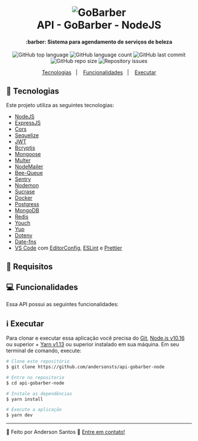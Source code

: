 <h1 align="center">
    <img alt="GoBarber" src="https://res.cloudinary.com/andersonsts/image/upload/v1584495130/barber_uoxxvt.png" />
    <br />
    API - GoBarber - NodeJS
</h1>

<h4 align="center">
  :barber: Sistema para agendamento de serviços de beleza
</h4>

<p align="center">
  <img alt="GitHub top language" src="https://img.shields.io/github/languages/top/andersonsts/api-gobarber-node">

  <img alt="GitHub language count" src="https://img.shields.io/github/languages/count/andersonsts/api-gobarber-node">

  <img alt="GitHub last commit" src="https://img.shields.io/github/last-commit/andersonsts/api-gobarber-node">

  <img alt="GitHub repo size" src="https://img.shields.io/github/repo-size/andersonsts/api-gobarber-node">

  <img alt="Repository issues" src="https://img.shields.io/github/issues/andersonsts/api-gobarber-node">
</p>

<p align="center">
  <a href="#rocket-tecnologias">Tecnologias</a>&nbsp;&nbsp;&nbsp;|&nbsp;&nbsp;&nbsp;
  <a href="#computer-funcionalidades">Funcionalidades</a>&nbsp;&nbsp;&nbsp;|&nbsp;&nbsp;&nbsp;
  <a href="#information_source-executar">Executar</a>
</p>

## :rocket: Tecnologias

Este projeto utiliza as seguintes tecnologias:

-  [NodeJS](https://nodejs.org/en/)
-  [ExpressJS](https://expressjs.com/)
-  [Cors](https://github.com/expressjs/cors)
-  [Sequelize](https://sequelize.org/)
-  [JWT](https://github.com/auth0/node-jsonwebtoken)
-  [Bcryptjs](https://www.npmjs.com/package/bcryptjs)
-  [Mongoose](https://mongoosejs.com/)
-  [Multer](https://github.com/expressjs/multer)
-  [NodeMailer](https://github.com/nodemailer/nodemailer)
-  [Bee-Queue](https://github.com/bee-queue/bee-queue#processing-jobs)
-  [Sentry](https://sentry.io/welcome/)
-  [Nodemon](https://nodemon.io/)
-  [Sucrase](https://github.com/alangpierce/sucrase)
-  [Docker](https://www.docker.com/)
-  [Postgress](https://hub.docker.com/_/postgres)
-  [MongoDB](https://hub.docker.com/_/mongo)
-  [Redis](https://hub.docker.com/_/redis/)
-  [Youch](https://github.com/poppinss/youch)
-  [Yup](https://github.com/jquense/yup)
-  [Dotenv](https://www.npmjs.com/package/dotenv)
-  [Date-fns](https://date-fns.org/)
-  [VS Code][vc] com [EditorConfig][vceditconfig], [ESLint][vceslint] e [Prettier](https://github.com/prettier/prettier-eslint)

## :key: Requisitos


## :computer: Funcionalidades
Essa API possui as seguintes funcionalidades:


## :information_source: Executar
Para clonar e executar essa aplicação você precisa do [Git](https://git-scm.com), [Node.js v10.16][nodejs] ou superior + [Yarn v1.13][yarn] ou superior instalado em sua máquina. Em seu terminal de comando, execute:

```bash
# Clone este repositório
$ git clone https://github.com/andersonsts/api-gobarber-node

# Entre no repositorio
$ cd api-gobarber-node

# Instale as dependências
$ yarn install

# Execute a aplicação
$ yarn dev
```

---

:rocket: Feito por Anderson Santos :wave: [Entre em contato!](https://www.linkedin.com/in/andersonst-dev)


[nodejs]: https://nodejs.org/
[yarn]: https://yarnpkg.com/
[vc]: https://code.visualstudio.com/
[vceditconfig]: https://marketplace.visualstudio.com/items?itemName=EditorConfig.EditorConfig
[vceslint]: https://marketplace.visualstudio.com/items?itemName=dbaeumer.vscode-eslint


